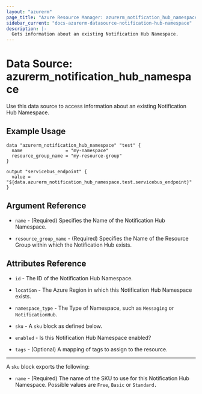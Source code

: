 ```yaml
---
layout: "azurerm"
page_title: "Azure Resource Manager: azurerm_notification_hub_namespace"
sidebar_current: "docs-azurerm-datasource-notification-hub-namespace"
description: |-
  Gets information about an existing Notification Hub Namespace.
---
```


# Data Source: azurerm_notification_hub_namespace

Use this data source to access information about an existing Notification Hub Namespace.

## Example Usage

```hcl
data "azurerm_notification_hub_namespace" "test" {
  name                = "my-namespace"
  resource_group_name = "my-resource-group"
}

output "servicebus_endpoint" {
  value = "${data.azurerm_notification_hub_namespace.test.servicebus_endpoint}"
}
```

## Argument Reference

* `name` - (Required) Specifies the Name of the Notification Hub Namespace.

* `resource_group_name` - (Required) Specifies the Name of the Resource Group within which the Notification Hub exists.

## Attributes Reference

* `id` - The ID of the Notification Hub Namespace.

* `location` - The Azure Region in which this Notification Hub Namespace exists.

* `namespace_type` - The Type of Namespace, such as `Messaging` or `NotificationHub`.

* `sku` - A `sku` block as defined below.

* `enabled` - Is this Notification Hub Namespace enabled?

* `tags` - (Optional) A mapping of tags to assign to the resource.

---

A `sku` block exports the following:

* `name` - (Required) The name of the SKU to use for this Notification Hub Namespace. Possible values are `Free`, `Basic` or `Standard.`
